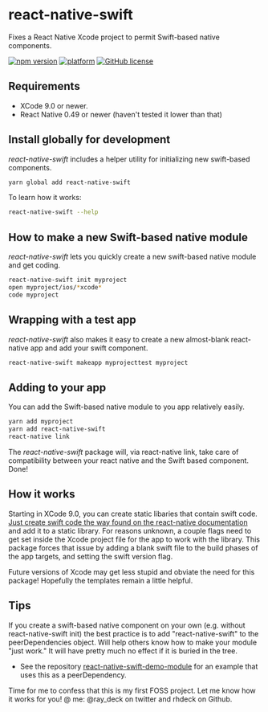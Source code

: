 # react-native-swift
Fixes a React Native Xcode project to permit Swift-based native components. 

[![npm version](https://badge.fury.io/js/react-native-swift.svg?style=flat)](https://badge.fury.io/js/react-native-swift)
[![platform](https://img.shields.io/badge/platform-iOS-lightgrey.svg?style=flat)](https://github.com/rhdeck/react-native-swift)
[![GitHub license](https://img.shields.io/github/license/mashape/apistatus.svg?style=flat)](https://github.com/rhdeck/react-native-swift/blob/master/LICENSE)


## Requirements
* XCode 9.0 or newer.
* React Native 0.49 or newer (haven't tested it lower than that)

## Install globally for development
*react-native-swift* includes a helper utility for initializing new swift-based components. 
```bash
yarn global add react-native-swift
```
To learn how it works:
```bash
react-native-swift --help
```

## How to make a new Swift-based native module
*react-native-swift* lets you quickly create a new swift-based native module and get coding.
```bash
react-native-swift init myproject
open myproject/ios/*xcode*
code myproject
```
## Wrapping with a test app
*react-native-swift* also makes it easy to create a new almost-blank react-native app and add your swift component.
```bash
react-native-swift makeapp myprojecttest myproject
```

## Adding to your app
You can add the Swift-based native module to you app relatively easily. 
```bash
yarn add myproject
yarn add react-native-swift
react-native link
```
The *react-native-swift* package will, via react-native link, take care of compatibility between your react native and the Swift based component. 
Done! 

## How it works
Starting in XCode 9.0, you can create static libaries that contain swift code. [Just create swift code the way found on the react-native documentation](https://facebook.github.io/react-native/docs/native-modules-ios.html) and add it to a static library. For reasons unknown, a couple flags need to get set inside the Xcode project file for the app to work with the library. This package forces that issue by adding a blank swift file to the build phases of the app targets, and setting the swift version flag. 

Future versions of Xcode may get less stupid and obviate the need for this package! Hopefully the templates remain a little helpful.

## 

## Tips
If you create a swift-based native component on your own (e.g. without react-native-swift init) the best practice is to add "react-native-swift" to the peerDependencies object. Will help others know how to make your module "just work." It will have pretty much no effect if it is buried in the tree. 
* See the repository [react-native-swift-demo-module](https://github.com/rhdeck/react-native-swift-demo-module) for an example that uses this as a peerDependency.

Time for me to confess that this is my first FOSS project. Let me know how it works for you! @ me: @ray_deck on twitter and rhdeck on Github. 